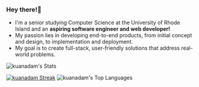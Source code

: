 ### Hey there!👋
- I'm a senior studying Computer Science at the University of Rhode Island and an **aspiring software engineer and web developer!**
- My passion lies in developing end-to-end products, from initial concept and design, to implementation and deployment.
- My goal is to create full-stack, user-friendly solutions that address real-world problems.

![kuanadam's Stats](https://github-readme-stats.vercel.app/api?username=kuanadam&theme=tokyonight&show_icons=true&hide_border=true&count_private=true)



[![kuanadam Streak](https://streak-stats.demolab.com/?user=kuanadam)](https://git.io/streak-stats)
![kuanadam's Top Languages](https://github-readme-stats.vercel.app/api/top-langs/?username=kuanadam&theme=tokyonight&show_icons=true&hide_border=true&layout=compact)
